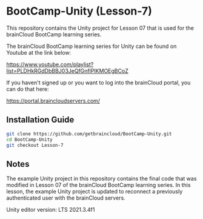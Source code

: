 # BootCamp-Unity (Lesson-7)

This repository contains the Unity project for Lesson 07 that is used for the brainCloud BootCamp learning series.

The brainCloud BootCamp learning series for Unity can be found on Youtube at the link below:

https://www.youtube.com/playlist?list=PLDHkRGdDbBBJ03JeQfGnflPIKMOEgBCoZ


If you haven't signed up or you want to log into the brainCloud portal, you can do that here:

https://portal.braincloudservers.com/


## Installation Guide

```bash
git clone https://github.com/getbraincloud/BootCamp-Unity.git
cd BootCamp-Unity
git checkout Lesson-7
```

## Notes

The example Unity project in this repository contains the final code that was modified in Lesson 07 of the brainCloud BootCamp learning series. In this lesson, the example Unity project is updated to reconnect a previously authenticated user with the brainCloud servers.

Unity editor version: LTS 2021.3.4f1
